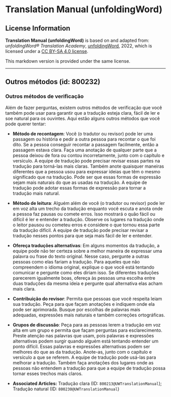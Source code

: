 # Translation Manual (unfoldingWord)

## License Information

**Translation Manual (unfoldingWord)** is based on and adapted from: _unfoldingWord® Translation Academy_, [unfoldingWord](https://unfoldingword.org/utw), 2022, which is licensed under a [CC BY-SA 4.0 license](https://creativecommons.org/licenses/by-sa/4.0/legalcode.en).

This markdown version is provided under the same license.



--------------------------------

## Outros métodos (id: 800232)

### Outros métodos de verificação

Além de fazer perguntas, existem outros métodos de verificação que você também pode usar para garantir que a tradução esteja clara, fácil de ler e soe natural para os ouvintes. Aqui estão alguns outros métodos que você pode querer tentar:

* **Método de recontagem**: Você (o tradutor ou revisor) pode ler uma passagem ou história e pedir a outra pessoa para recontar o que foi dito. Se a pessoa conseguir recontar a passagem facilmente, então a passagem estava clara. Faça uma anotação de qualquer parte que a pessoa deixou de fora ou contou incorretamente, junto com o capítulo e versículo. A equipe de tradução pode precisar revisar essas partes na tradução para torná\-las mais claras. Também anote quaisquer maneiras diferentes que a pessoa usou para expressar ideias que têm o mesmo significado que na tradução. Pode ser que essas formas de expressão sejam mais naturais do que as usadas na tradução. A equipe de tradução pode adotar essas formas de expressão para tornar a tradução mais natural.
* **Método de leitura**: Alguém além de você (o tradutor ou revisor) pode ler em voz alta um trecho da tradução enquanto você escuta e anota onde a pessoa faz pausas ou comete erros. Isso mostrará o quão fácil ou difícil é ler e entender a tradução. Observe os lugares na tradução onde o leitor pausou ou cometeu erros e considere o que tornou essa parte da tradução difícil. A equipe de tradução pode precisar revisar a tradução nesses pontos para que seja mais fácil de ler e entender.
* **Ofereça traduções alternativas**: Em alguns momentos da tradução, a equipe pode não ter certeza sobre a melhor maneira de expressar uma palavra ou frase do texto original. Nesse caso, pergunte a outras pessoas como elas fariam a tradução. Para aqueles que não compreendem o idioma original, explique o que você está tentando comunicar e pergunte como eles diriam isso. Se diferentes traduções parecerem igualmente boas, ofereça às pessoas uma escolha entre duas traduções da mesma ideia e pergunte qual alternativa elas acham mais clara.
* **Contribuição do revisor**: Permita que pessoas que você respeita leiam sua tradução. Peça para que façam anotações e indiquem onde ela pode ser aprimorada. Busque por escolhas de palavras mais adequadas, expressões mais naturais e também correções ortográficas.
* **Grupos de discussão**: Peça para as pessoas lerem a tradução em voz alta em um grupo e permita que façam perguntas para esclarecimento. Preste atenção nas palavras que usam, pois palavras e expressões alternativas podem surgir quando alguém está tentando entender um ponto difícil. Essas palavras e expressões alternativas podem ser melhores do que as da tradução. Anote\-as, junto com o capítulo e versículo a que se referem. A equipe de tradução pode usá\-las para melhorar a tradução. Também faça anotações dos lugares onde as pessoas não entendem a tradução para que a equipe de tradução possa tornar esses trechos mais claros.

* **Associated Articles:** Tradução clara (ID: `800213@UWTranslationManual`); Tradução natural (ID: `800230@UWTranslationManual`)

